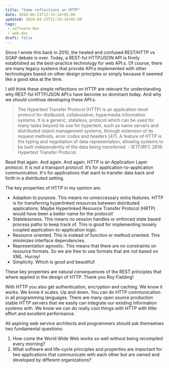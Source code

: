 ```yaml
---
title: "Some reflections on HTTP"
date: 2010-06-23T12:14:34+02:00
updated: 2020-04-23T11:59:34+02:00
tags:
 - software-dev
 - web-dev
draft: false
---
```


Since I wrote this back in 2010, the heated and confused REST/HTTP vs SOAP debate is over. Today, a REST-ful HTTP/JSON API is firmly established as the best-practice technology for web API:s. Of course, there are many legacy systems that provide API:s implemented with other technologies based on other design principles or simply because it seemed like a good idea at the time.

I still think these simple reflections on HTTP are relevant for understanding why REST-ful HTTP/JSON API:s have become so dominant today. And why we should continue developing these API:s.

> The Hypertext Transfer Protocol (HTTP) is an application-level protocol for distibuted, collaborative, hypermedia information systems. It is a generic, stateless, protocol which can be used for many tasks beyond its use for hypertext, such as name servers and distributed object management systems, through extension of its request methods, error codes and headers [47]. A feature of HTTP is the typing and negotiation of data representation, allowing systems to be built independently of the data being transferred. - IETF/RFC 2616: Hypertext Transfer Protocol.

Read that again. And again. And again. HTTP is an Application Layer protocol. It is _not_ a transport protocol. It’s for application-to-application communication. It's for applications that want to transfer data back and forth in a distributed setting.

The key properties of HTTP in my opinion are:

* Adaption to purpose. This means no unneccessary extra features. HTTP is for transferring hyperlinked resources between distributed applications. Maybe Hyperlinked Resource Transfer Protocol (HRTP) would have been a better name for the protocol!
* Statelessness. This means no session handles or enforced state based process paths to keep track of. This is good for implementing loosely coupled application-to-application logic.
* Resource oriented. This is instead of function or method oriented. This minimizes interface dependencies.
* Representation agnostic. This means that there are no constraints on resource formats. So we are free to use formats that are not based on XML. Hurray!
* Simplicity. Which is good and beautiful!

These key properties are natural consequences of the REST principles that where applied in the design of HTTP. Thank you Roy Fielding!

With HTTP you also get authentication, encryption and caching. We know it works. We know it scales. Up and down. You can do HTTP communication in all programming languages. There are many open source production stable HTTP servers that we easily can integrate our existing information systems with. We know we can do really cool things with HTTP with little effort and excellent performance.

All aspiring web service architects and programmers should ask themselves two fundamental questions:

1. How come the World Wide Web works so well without being recompiled every morning?
2. What software and life-cycle principles and properties are important for two applications that communicate with each other but are owned and developed by different organizations?
